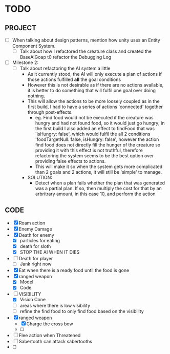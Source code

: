 # TODO

## PROJECT
- [ ] When talking about design patterns, mention how unity uses an Entity Component System.
  - [ ] Talk about how I refactored the creature class and created the BaseAIGoap t0 refactor the Debugging Log
- [ ] Milestone 2:
  - [ ] Talk about refactoring the AI system a little
    - As it currently stood, the AI will only execute a plan of actions if those actions fulfilled **all** the goal conditions
    - However this is not desirable as if there are no actions available, it is better to do something that will fulfil one goal over doing nothing. 
    - This will allow the actions to be more loosely coupled as in the first build, I had to have a series of actions 'connected' together through post-effects.
      - eg. Find food would not be executed if the creature was hungry and had not found food, so it would just go hungry; in the first build I also added an effect to findFood that was 'isHungry: false', which would fulfil the all 2 conditions 'foodTargetNull: false, isHungry: false', however the action find food does not directly fill the hunger of the creature so providing it with this effect is not truthful, therefore refactoring the system seems to be the best option over providing false effects to actions. 
      - This will make it so when the system gets more complicated than 2 goals and 2 actions, it will still be 'simple' to manage.
    - SOLUTION:
      - Detect when a plan fails whether the plan that was generated was a partial plan. If so, then multiply the cost for that by an arbritrary amount, in this case 10, and perform the action

## CODE
- [x] Roam action
- [x] Enemy Damage
- [x] Death for enemy
  - [x] particles for eating
  - [x] death for sloth
  - [x] STOP THE AI WHEN IT DIES
- [ ] Death for player
  - [ ] Jank right now
- [x] Eat when there is a ready food until the food is gone
- [x] ranged weapon
  - [x] Model
  - [x] Code
- [ ] VISIBILITY
  - [x] Vision Cone
  - [ ] areas where there is low visibility
  - [ ] refine the find food to only find food based on the visibility
- [x] ranged weapon
  - [x] Charge the cross bow
  - [ ] 
- [ ] Flee action when Threatened 
- [ ] Sabertooth can attack sabertooths
- [ ] 